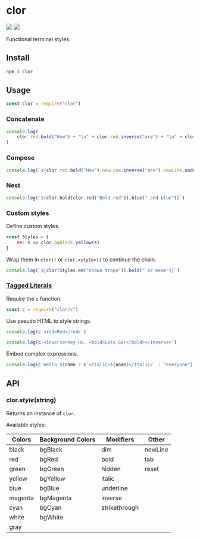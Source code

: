 # clor

[![](https://img.shields.io/npm/v/clor.svg)](https://www.npmjs.org/package/clor)
[![](http://img.shields.io/travis/jbucaran/clor.svg)](https://travis-ci.org/jbucaran/clor)

Functional terminal styles.

## Install

```sh
npm i clor
```

## Usage

```js
const clor = require("clor")
```

### Concatenate

```js
console.log(
    clor.red.bold("How") + "\n" + clor.red.inverse("are") + "\n" + clor.red.italic("you?")
)
```

### Compose

```js
console.log(`${clor.red.bold("How").newLine.inverse("are").newLine.underline("you?")}`)
```

### Nest

```js
console.log(`${clor.bold(clor.red("Bold red")).blue(" and blue")}`)
```

### Custom styles

Define custom styles.

```js
const Styles = {
    em: s => clor.bgBlack.yellow(s)
}
```

Wrap them in `clor()` or `clor.<style>()` to continue the chain.

```js
console.log(`${clor(Styles.em("Known trope")).bold(" or meme")}`)
```

### [Tagged Literals](https://developer.mozilla.org/en-US/docs/Web/JavaScript/Reference/Template_literals#Tagged_template_literals)

Require the `c` function.

```js
const c = require("clor/c")
```

Use pseudo HTML to style strings.

```js
console.log(c`<red>Red</red>`)
```

```js
console.log(c`<inverse>Hey Ho, <bold>Lets Go!</bold></inverse>`)
```

Embed complex expressions.

```js
console.log(c`Hello ${name ? c`<italic>${name}</italic>` : "everyone"}.`)
```

## API

### clor._style_(string)

Returns an instance of `clor`.

Available styles:

| Colors  | Background Colors | Modifiers     | Other   |
|---------|-------------------|---------------|---------|
| black   | bgBlack           | dim           | newLine |
| red     | bgRed             | bold          | tab     |
| green   | bgGreen           | hidden        | reset   |
| yellow  | bgYellow          | italic        |         |
| blue    | bgBlue            | underline     |         |
| magenta | bgMagenta         | inverse       |         |
| cyan    | bgCyan            | strikethrough |         |
| white   | bgWhite           |               |         |
| gray    |                   |               |         |

